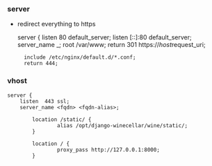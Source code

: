### server
- redirect everything to https


    server {
        listen 80 default_server;
        listen [::]:80 default_server;
        server_name _;
        root         /var/www;
        return 301 https://$host$request_uri;

        include /etc/nginx/default.d/*.conf;
        return 444;


### vhost

    server {
        listen  443 ssl;
        server_name <fqdn> <fqdn-alias>;

            location /static/ {
                    alias /opt/django-winecellar/wine/static/;
            }

            location / {
                    proxy_pass http://127.0.0.1:8000;
            }

